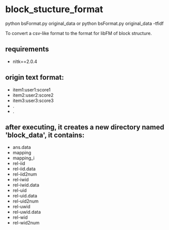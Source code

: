 block_stucture_format
=====================
python bsFormat.py original_data
or
python bsFormat.py original_data -tfidf

To convert a csv-like format to the format for libFM of block structure.

requirements
---------------------
- nltk==2.0.4

origin text format:
---------------------
- item1:user1:score1
- item2:user2:score2
- item3:user3:score3
- .
- .

after executing, it creates a new directory named 'block_data', it contains:
---------------------
- ans.data
- mapping
- mapping_i
- rel-iid
- rel-iid.data
- rel-iid2num
- rel-iwid
- rel-iwid.data
- rel-uid
- rel-uid.data
- rel-uid2num
- rel-uwid
- rel-uwid.data
- rel-wid
- rel-wid2num

